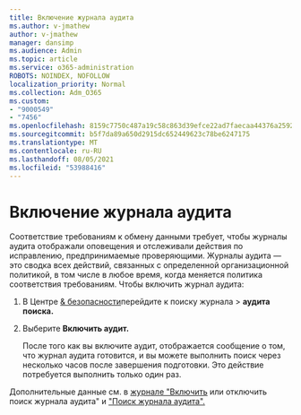 ```yaml
---
title: Включение журнала аудита
ms.author: v-jmathew
author: v-jmathew
manager: dansimp
ms.audience: Admin
ms.topic: article
ms.service: o365-administration
ROBOTS: NOINDEX, NOFOLLOW
localization_priority: Normal
ms.collection: Adm_O365
ms.custom:
- "9000549"
- "7456"
ms.openlocfilehash: 8159c7750c487a19c58c863d39efce22ad7faecaa44376a2592eb9d3ff6d233a
ms.sourcegitcommit: b5f7da89a650d2915dc652449623c78be6247175
ms.translationtype: MT
ms.contentlocale: ru-RU
ms.lasthandoff: 08/05/2021
ms.locfileid: "53988416"
---
```

# <a name="enable-the-audit-log"></a>Включение журнала аудита

Соответствие требованиям к обмену данными требует, чтобы журналы аудита отображали оповещения и отслеживали действия по исправлению, предпринимаемые проверяющими. Журналы аудита — это сводка всех действий, связанных с определенной организационной политикой, в том числе в любое время, когда меняется политика соответствия требованиям. Чтобы включить журнал аудита:

1. В Центре [& безопасности](https://go.microsoft.com/fwlink/?linkid=2101341)перейдите к поиску журнала   >  **аудита поиска.**
2. Выберите **Включить аудит.**

    После того как вы включите аудит, отображается сообщение о том, что журнал аудита готовится, и вы можете выполнить поиск через несколько часов после завершения подготовки. Это действие потребуется выполнить только один раз.

Дополнительные данные см. в [журнале "Включить](https://go.microsoft.com/fwlink/?linkid=2129077) или отключить поиск журнала аудита" и ["Поиск журнала аудита".](https://go.microsoft.com/fwlink/?linkid=2123729)
